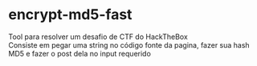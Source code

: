 # encrypt-md5-fast

Tool para resolver um desafio de CTF do HackTheBox <br>
Consiste em pegar uma string no código fonte da pagina, fazer sua hash MD5 e fazer o post dela no input requerido
